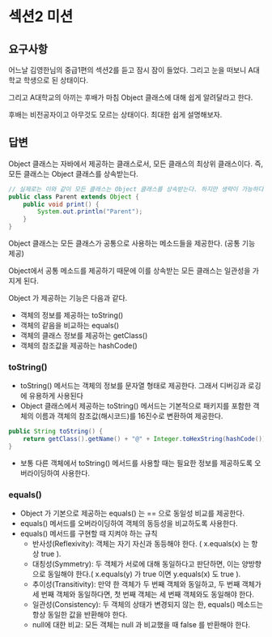 # 섹션2 미션
## 요구사항
어느날 김영한님의 중급1편의 섹션2를 듣고 잠시 잠이 들었다. 그리고 눈을 떠보니 A대학교 학생으로 된 상태이다.

그리고 A대학교의 아끼는 후배가 마침 Object 클래스에 대해 쉽게 알려달라고 한다.

후배는 비전공자이고 아무것도 모르는 상태이다. 최대한 쉽게 설명해보자.

## 답변
Object 클래스는 자바에서 제공하는 클래스로서, 모든 클래스의 최상위 클래스이다. 즉, 모든 클래스는 Object 클래스를 상속받는다.

```java
// 실제로는 이와 같이 모든 클래스는 Object 클래스를 상속받는다. 하지만 생략이 가능하다.
public class Parent extends Object {
    public void print() {
        System.out.println("Parent");
    }
}
```

Object 클래스는 모든 클래스가 공통으로 사용하는 메소드들을 제공한다. (공통 기능 제공)

Object에서 공통 메소드를 제공하기 때문에 이를 상속받는 모든 클래스는 일관성을 가지게 된다.

Object 가 제공하는 기능은 다음과 같다.
- 객체의 정보를 제공하는 toString()
- 객체의 같음을 비교하는 equals()
- 객체의 클래스 정보를 제공하는 getClass()
- 객체의 참조값을 제공하는 hashCode()

### toString()
- toString() 메서드는 객체의 정보를 문자열 형태로 제공한다. 그래서 디버깅과 로깅에 유용하게 사용된다
- Object 클래스에서 제공하는 toString() 메서드는 기본적으로 패키지를 포함한 객체의 이름과 객체의 참조값(해시코드)를 16진수로 변환하여 제공한다.
```java
public String toString() {
    return getClass().getName() + "@" + Integer.toHexString(hashCode());
}
```
- 보통 다른 객체에서 toString() 메서드를 사용할 때는 필요한 정보를 제공하도록 오버라이딩하여 사용한다.

### equals()
- Object 가 기본으로 제공하는 equals() 는 == 으로 동일성 비교를 제공한다.
- equals() 메서드를 오버라이딩하여 객체의 동등성을 비교하도록 사용한다.
- equals() 메서드를 구현할 때 지켜야 하는 규칙
  - 반사성(Reflexivity): 객체는 자기 자신과 동등해야 한다. ( x.equals(x) 는 항상 true ). 
  - 대칭성(Symmetry): 두 객체가 서로에 대해 동일하다고 판단하면, 이는 양방향으로 동일해야 한다.( x.equals(y) 가 true 이면 y.equals(x) 도 true ). 
  - 추이성(Transitivity): 만약 한 객체가 두 번째 객체와 동일하고, 두 번째 객체가 세 번째 객체와 동일하다면, 첫 번째 객체는 세 번째 객체와도 동일해야 한다. 
  - 일관성(Consistency): 두 객체의 상태가 변경되지 않는 한, equals() 메소드는 항상 동일한 값을 반환해야 한다. 
  - null에 대한 비교: 모든 객체는 null 과 비교했을 때 false 를 반환해야 한다.